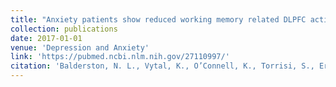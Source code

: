 ```yaml
---
title: "Anxiety patients show reduced working memory related DLPFC activation during safety and threat"
collection: publications
date: 2017-01-01
venue: 'Depression and Anxiety'
link: 'https://pubmed.ncbi.nlm.nih.gov/27110997/'
citation: 'Balderston, N. L., Vytal, K., O’Connell, K., Torrisi, S., Ernst, M. & Grillon, C. (2017). Anxiety patients show reduced working memory related DLPFC activation during safety and threat. <i>Depression and Anxiety.</i> 34(1), 25-36.'
---
```


